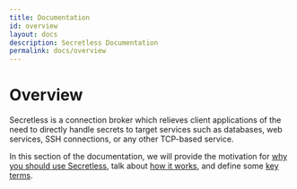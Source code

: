 ```yaml
---
title: Documentation
id: overview
layout: docs
description: Secretless Documentation
permalink: docs/overview
---
```


# Overview

Secretless is a connection broker which relieves client applications of the need
to directly handle secrets to target services such as databases, web services, SSH
connections, or any other TCP-based service.

In this section of the documentation, we will provide the motivation for
[why you should use Secretless](/docs/overview/why_secretless.html), talk about [how it works](/docs/overview/how_it_works.html),
and define some [key terms](/docs/overview/key_terms.html).
